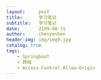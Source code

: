 ```yaml
---
layout:     post
title:      学习笔记
subtitle:   学习笔记
date:       2199-08-31
author:     chenyeshen
header-img: img/img9.jpg
catalog: true
tags:
    - Springboot
    - 跨域
    - Access-Control-Allow-Origin
---
```



